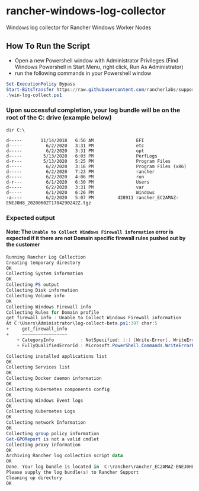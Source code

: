 # rancher-windows-log-collector
Windows log collector for Rancher Windows Worker Nodes


## How To Run the Script

- Open a new Powershell window with Administrator Privileges (Find Windows Powershell in Start Menu, right click, Run As Administrator)
- run the following commands in your Powershell window

```ps1
Set-ExecutionPolicy Bypass
Start-BitsTransfer https://raw.githubusercontent.com/rancherlabs/support-tools/windows-log-collect/collection/rancher/v2.x/windows-log-collector/win-log-collect.ps1
.\win-log-collect.ps1
```

### Upon successful completion, your log bundle will be on the root of the C: drive (example below)

`dir C:\`
```
d-----       11/14/2018   6:56 AM                EFI
d-----         6/2/2020   3:31 PM                etc
d-----         6/2/2020   3:31 PM                opt
d-----        5/13/2020   6:03 PM                PerfLogs
d-r---        5/13/2020   5:25 PM                Program Files
d-----         6/2/2020   3:16 PM                Program Files (x86)
d-----         6/2/2020   7:23 PM                rancher
d-----         6/2/2020   4:06 PM                run
d-r---         6/1/2020   6:30 PM                Users
d-----         6/2/2020   3:31 PM                var
d-----         6/1/2020   6:26 PM                Windows
-a----         6/2/2020   5:07 PM         428911 rancher_EC2AMAZ-ENEJ0H8_20200602T1704290242Z.tgz
```

### Expected output
#### Note: The `Unable to Collect Windows Firewall information` error is expected if it there are not Domain specific firewall rules pushed out by the customer

```ps1
Running Rancher Log Collection
Creating temporary directory
OK
Collecting System information
OK
Collecting PS output
Collecting Disk information
Collecting Volume info
OK
Collecting Windows Firewall info
Collecting Rules for Domain profile
get_firewall_info : Unable to Collect Windows Firewall information
At C:\Users\Administrator\log-collect-beta.ps1:397 char:5
+     get_firewall_info
+     ~~~~~~~~~~~~~~~~~
    + CategoryInfo          : NotSpecified: (:) [Write-Error], WriteErrorException
    + FullyQualifiedErrorId : Microsoft.PowerShell.Commands.WriteErrorException,get_firewall_info

Collecting installed applications list
OK
Collecting Services list
OK
Collecting Docker daemon information
OK
Collecting Kubernetes components config
OK
Collecting Windows Event logs
OK
Collecting Kubernetes Logs
OK
Collecting network Information
OK
Collecting group policy information
Get-GPOReport is not a valid cmdlet
Collecting proxy information
OK
Archiving Rancher log collection script data
OK
Done. Your log bundle is located in  C:\rancher\rancher_EC2AMAZ-ENEJ0H8_20200602T1704290242Z
Please supply the log bundle(s) to Rancher Support
Cleaning up directory
OK
```
